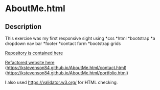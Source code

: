 # AboutMe.html

## Description

This exercise was my first responsive sight using
*css
*html
*bootstrap
*a dropdown nav bar
*footer
*contact form
*bootstrap grids 

[Repository is contained here](https://github.com/kstevenson84/AboutMe.html)

[Refactored website here](https://kstevenson84.github.io/AboutMe.html/) 
                         (https://kstevenson84.github.io/AboutMe.html/contact.html)
                         (https://kstevenson84.github.io/AboutMe.html/portfolio.html)

I also used https://validator.w3.org/ for HTML checking. 